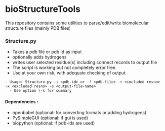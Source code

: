 # bioStructureTools
This repository contains some utilities to parse/edit/write biomolecular structure files (mainly PDB files)

### Structure.py 
- Takes a pdb file or pdb id as input
- optionally adds hydrogens
- writes user selected residue(s) including connect records to output file
- The script is working but not completely error free.
- Use at your own risk, with adequate checking of output

```
- Usage: Structure.py -i <pdb-id> or -f <pdb-file> -r <included resno> -x <excluded resno> -o <output-file-name>
  - Use option \-s for summary
```
#### Dependencies :
- openbabel (optional: for converting formats or adding hydrogens)
- PySimpleGUI (optional: if gui is used)
- biopython (optional: if pdb-ids are used)
